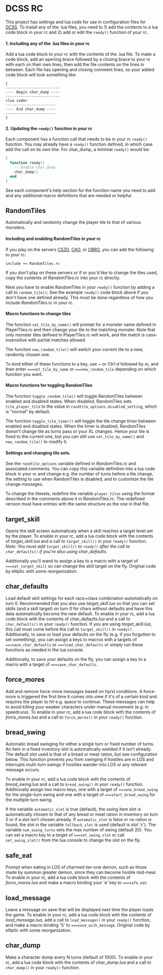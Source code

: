 DCSS RC
=======
This project has settings and lua code for use in configuration files for
[DCSS](http://crawl.develz.org/wordpress/). To install any of the .lua files,
you need to 1) add the contents to a lua code block in your rc and 2) add or
edit the `ready()` function of your rc.

#### 1. Including any of the .lua files in your rc

Add a lua code block to your rc with the contents of the .lua file. To make a
code block, add an opening brace followed by a closing brace to your rc with
each on their own lines, then add the file contents on the lines in
between. Each file has opening and closing comment lines, so your added code
block will look something like:

```
{
-------------------------
---- Begin char_dump ----
-------------------------
<lua code>
-----------------------
---- End char_dump ----
-----------------------
}
```

#### 2. Updating the `ready()` function in your rc

Each component has a function call that needs to be in your rc `ready()`
function. You may already have a `ready()` function defined, in which case add
the call on its own line. For char_dump, a minimal `ready()` would be:
```lua
{
  function ready()
    -- Enable char_dump
    char_dump()
  end
}
```

See each component's help section for the function name you need to add and any
additional macro definitions that are needed or helpful.

## RandomTiles
Automatically and randomly change the player tile to that of various monsters.

#### Including and enabling RandomTiles in your rc

If you play on the servers [CSZO](http://crawl.s-z.org/),
[CAO](http://crawl.akrasiac.org:8080/), or
[CBRO](http://crawl.berotato.org:8080/), you can add the following to your rc:

```
include += RandomTiles.rc
```

If you don't play on these servers or if or you'd like to change the tiles
used, copy the contents of *RandomTiles.rc* into your rc directly.

Next you have to enable RandomTiles in your `ready()` function by adding a call
to `random_tile()`; See the example `ready()` code block above if you don't
have one defined already. This must be done regardless of how you include
*RandomTiles.rc* in your rc.

#### Macro functions to change tiles

The function `set_tile_by_name()` will prompt for a monster name defined in
PlayerTiles.rc and then change your tile to the matching monster. Note that
only monster tiles defined in PlayerTiles.rc will work, and the match is
case-insensitive with partial matches allowed.

The function `new_random_tile()` will switch your current tile to a new,
randomly chosen one.

To bind either of these functions to a key, use *~* or *Ctrl-d* followed by
*m*, and then enter `===set_tile_by_name` or `===new_random_tile` depending on
which function you want.

#### Macro functions for toggling RandomTiles

The function `toggle_random_tile()` will toggle RandomTiles between enabled
and disabled states. When disabled, RandomTiles sets `tile_player_tile` to the
value in `randtile_options.disabled_setting`, which is "normal" by default.

The function `toggle_tile_timer()` will toggle the tile change timer between
enabled and disabled states. When the timer is disabled, RandomTiles doesn't
change tile as turns pass or your XL changes. Hence your tile is fixed to the
current one, but you can still use `set_tile_by_name()` and `new_random_tile()`
to modify it.

#### Settings and changing tile sets.

See the `randtile_options` variable defined in *RandomTiles.rc* and associated
comments. You can copy this variable definition into a lua code block in your
rc and change e.g. the number of turns before a tile change, the setting to use
when RandomTiles is disabled, and to customize the tile change messages.

To change the tilesets, redefine the variable `player_tiles` using the format
described in the comments above it in *RandomTiles.rc*. The redefined version
must have entries with the same structure as the one in that file.

## target_skill
Opens the skill screen automaticaly when a skill reaches a target level set by
the player. To enable in your rc, add a lua code block with the contents of
*target_skill.lua* and a call to `target_skill()` in your `ready()`
function. _Note: You must add `target_skill()` to `ready()` after the call to
`char_defaults()` if you're also using char_defaults._

Additionally you'll wand to assign a key to a macro with a target of
`===set_target_skill` so can change the skill target on the fly. Original code
by elliptic with some reorganization.

## char_defaults

Load default skill settings for each race+class combination automatically on
turn 0. Recommended that you also use *target_skill.lua* so that you can set
skills (and a skill target) on turn 0 for chars without defaults and have this
data automatically become the new default. To enable in your rc, add a lua code
block with the contents of *char_defaults.lua* and a call to `char_defaults()`
in your `ready()` function. If you are using *target_skill.lua*, this call must
come before the call to `target_skill()` in `ready()`. Additionally, to save or
load your defaults on the fly (e.g. if you forgotten to set something), you can
assign a keys to macros with a targets of `===save_char_defaults` or
`===load_char_defaults` or simply run these functions as needed in the lua
console.

Additionally, to save your defaults on the fly, you can assign a key to a macro
with a target of `===save_char_defaults`.

## force_mores

Add and remove force-more messages based on hp/xl conditions. A force-more is
triggered the first time it comes into view if it's of a certain kind and
requires the player to hit e.g. space to continue. These messages can help to
avoid killing your weaker characters under manual movement (e.g. in
speedruns). To enable in your rc, add a lua code block with the contents of
*force_mores.lua* and a call to `force_mores()` in your `ready()` function.

## bread_swing

Automatic bread swinging for either a single turn or fixed number of turns. An
item in a fixed inventory slot is automatically wielded if it isn't
already. The default slot used is that of a bread or meat ration, but see
configuration below. This function prevents you from swinging if hostiles are
in LOS and interrupts multi-turn swings if hostiles wander into LOS or any
relevant message occurs.

To enable in your rc, add a lua code block with the contents of
*bread_swing.lua* and a call to `bread_swing()` in your `ready()`
function. Additionally assign two macro keys, one with a target of
`===one_bread_swing` for the single-turn swing and one with a target of
`===start_bread_swing` for the multiple turn swing.

If the variable `automatic_slot` is true (default), the swing item slot is
automatically chosen to that of any bread or meat ration in inventory on turn 0
or if a slot isn't chosen already. If `automatic_slot` is false or no ration is
found, the slot in the variable `fallback_slot` is used (default is slot
'c'). The variable `num_swing_turns` sets the max number of swing (default
20). You can set a macro key to a target of `===set_swing_slot` or call
`set_swing_slot()` from the lua console to change the slot on the fly.

## safe_eat
Prompt when eating in LOS of charmed tier-one demon, such as those made by
summon greater demon, since they can become hostile mid-meal. To enable in
your rc, add a lua code block with the contents of *force_mores.lua* and make a
macro binding your 'e' key to `===safe_eat`.

## load_message
Leave a message on save that will be displayed next time the player loads the
game. To enable in your rc, add a lua code block with the contents of
*load_message.lua*, add a call to `load_message()` in your `ready()` function,
and make a macro binding 'S' to `===save_with_message`. Original code by
elliptic with some reorganization.

## char_dump
Make a character dump every N turns (default of 1000). To enable in your rc,
add a lua code block with the contents of *char_dump.lua* and a call to
`char_dump()` in your `ready()` function.
